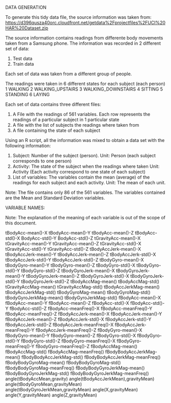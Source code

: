 DATA GENERATION

To generate this tidy data file, the source information was taken from:
https://d396qusza40orc.cloudfront.net/getdata%2Fprojectfiles%2FUCI%20HAR%20Dataset.zip 

The source information contains readings from differente body movements taken from a Samsung phone.
The information was recorded in 2 different set of data:
1) Test data
2) Train data

Each set of data was taken from a different group of people.

The readings were taken in 6 different states for each subject (each person)
1 WALKING
2 WALKING_UPSTAIRS
3 WALKING_DOWNSTAIRS
4 SITTING
5 STANDING
6 LAYING


Each set of data contains three different files:
1) A File with the readings of 561 variables. Each row represents the readings of a particular subject in 1 particular state
2) A file with the list of subjects the readings where taken from
3) A file containing the state of each subject

Using an R script, all the information was mixed to obtain a data set with the following information:

1) Subject: Number of the subject (person). Unit: Person (each subject corresponds to one person)
2) Activity: The state of the subject when the readings where taken Unit: Activity (Each activity correspond to one state of each subject)
3) List of variables: The variables contain the mean (average) of the readings for each subject and each activity. Unit: The mean of each unit.

Note: The file contains only 86 of the 561 variables. The variables contained are the Mean and Standard Deviation variables.

VARIABLE NAMES:

Note: The explanation of the meaning of each variable is out of the scope of this document.

tBodyAcc-mean()-X
tBodyAcc-mean()-Y
tBodyAcc-mean()-Z
tBodyAcc-std()-X
BodyAcc-std()-Y
BodyAcc-std()-Z
tGravityAcc-mean()-X
tGravityAcc-mean()-Y
tGravityAcc-mean()-Z
tGravityAcc-std()-X
tGravityAcc-std()-Y
tGravityAcc-std()-Z
tBodyAccJerk-mean()-X
tBodyAccJerk-mean()-Y
tBodyAccJerk-mean()-Z
tBodyAccJerk-std()-X
tBodyAccJerk-std()-Y
tBodyAccJerk-std()-Z
tBodyGyro-mean()-X
tBodyGyro-mean()-Y
tBodyGyro-mean()-Z
tBodyGyro-std()-X
tBodyGyro-std()-Y
tBodyGyro-std()-Z
tBodyGyroJerk-mean()-X
tBodyGyroJerk-mean()-Y
tBodyGyroJerk-mean()-Z
tBodyGyroJerk-std()-X
tBodyGyroJerk-std()-Y
tBodyGyroJerk-std()-Z
tBodyAccMag-mean()
tBodyAccMag-std()
tGravityAccMag-mean()
tGravityAccMag-std()
tBodyAccJerkMag-mean()
tBodyAccJerkMag-std()
tBodyGyroMag-mean()
tBodyGyroMag-std()
tBodyGyroJerkMag-mean()
tBodyGyroJerkMag-std()
fBodyAcc-mean()-X
fBodyAcc-mean()-Y
fBodyAcc-mean()-Z
fBodyAcc-std()-X
fBodyAcc-std()-Y
fBodyAcc-std()-Z
fBodyAcc-meanFreq()-X
fBodyAcc-meanFreq()-Y
fBodyAcc-meanFreq()-Z
fBodyAccJerk-mean()-X
fBodyAccJerk-mean()-Y
fBodyAccJerk-mean()-Z
fBodyAccJerk-std()-X
fBodyAccJerk-std()-Y
fBodyAccJerk-std()-Z
fBodyAccJerk-meanFreq()-X
fBodyAccJerk-meanFreq()-Y
fBodyAccJerk-meanFreq()-Z
fBodyGyro-mean()-X
fBodyGyro-mean()-Y
fBodyGyro-mean()-Z
fBodyGyro-std()-X
fBodyGyro-std()-Y
fBodyGyro-std()-Z
fBodyGyro-meanFreq()-X
fBodyGyro-meanFreq()-Y
fBodyGyro-meanFreq()-Z
fBodyAccMag-mean()
fBodyAccMag-std()
fBodyAccMag-meanFreq()
fBodyBodyAccJerkMag-mean()
fBodyBodyAccJerkMag-std()
fBodyBodyAccJerkMag-meanFreq()
fBodyBodyGyroMag-mean()
fBodyBodyGyroMag-std()
fBodyBodyGyroMag-meanFreq()
fBodyBodyGyroJerkMag-mean()
fBodyBodyGyroJerkMag-std()
fBodyBodyGyroJerkMag-meanFreq()
angle(tBodyAccMean,gravity)
angle(tBodyAccJerkMean),gravityMean)
angle(tBodyGyroMean,gravityMean)
angle(tBodyGyroJerkMean,gravityMean)
angle(X,gravityMean)
angle(Y,gravityMean)
angle(Z,gravityMean)